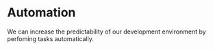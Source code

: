 # Automation

We can increase the predictability of our development environment by perfoming tasks automatically.
